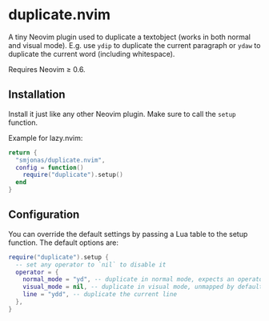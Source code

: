 # duplicate.nvim
A tiny Neovim plugin used to duplicate a textobject (works in both normal and visual mode).
E.g. use `ydip` to duplicate the current paragraph or `ydaw` to duplicate the current word (including whitespace).

Requires Neovim ≥ 0.6.

## Installation
Install it just like any other Neovim plugin. Make sure to call the `setup` function.

Example for lazy.nvim:
```lua
return {
  "smjonas/duplicate.nvim",
  config = function()
    require("duplicate").setup()
  end
}
```

## Configuration
You can override the default settings by passing a Lua table to the setup function. The default options are:
```lua
require("duplicate").setup {
  -- set any operator to `nil` to disable it
  operator = {
    normal_mode = "yd", -- duplicate in normal mode, expects an operator
    visual_mode = nil, -- duplicate in visual mode, unmapped by default
    line = "ydd", -- duplicate the current line
  },
}
```
